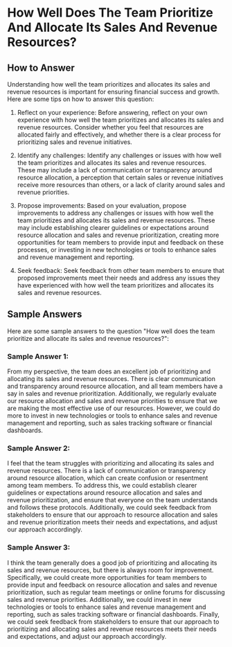 How Well Does The Team Prioritize And Allocate Its Sales And Revenue Resources?
======================================================================================================

How to Answer
-------------

Understanding how well the team prioritizes and allocates its sales and revenue resources is important for ensuring financial success and growth. Here are some tips on how to answer this question:

1. Reflect on your experience: Before answering, reflect on your own experience with how well the team prioritizes and allocates its sales and revenue resources. Consider whether you feel that resources are allocated fairly and effectively, and whether there is a clear process for prioritizing sales and revenue initiatives.

2. Identify any challenges: Identify any challenges or issues with how well the team prioritizes and allocates its sales and revenue resources. These may include a lack of communication or transparency around resource allocation, a perception that certain sales or revenue initiatives receive more resources than others, or a lack of clarity around sales and revenue priorities.

3. Propose improvements: Based on your evaluation, propose improvements to address any challenges or issues with how well the team prioritizes and allocates its sales and revenue resources. These may include establishing clearer guidelines or expectations around resource allocation and sales and revenue prioritization, creating more opportunities for team members to provide input and feedback on these processes, or investing in new technologies or tools to enhance sales and revenue management and reporting.

4. Seek feedback: Seek feedback from other team members to ensure that proposed improvements meet their needs and address any issues they have experienced with how well the team prioritizes and allocates its sales and revenue resources.

Sample Answers
--------------

Here are some sample answers to the question "How well does the team prioritize and allocate its sales and revenue resources?":

### Sample Answer 1:

From my perspective, the team does an excellent job of prioritizing and allocating its sales and revenue resources. There is clear communication and transparency around resource allocation, and all team members have a say in sales and revenue prioritization. Additionally, we regularly evaluate our resource allocation and sales and revenue priorities to ensure that we are making the most effective use of our resources. However, we could do more to invest in new technologies or tools to enhance sales and revenue management and reporting, such as sales tracking software or financial dashboards.

### Sample Answer 2:

I feel that the team struggles with prioritizing and allocating its sales and revenue resources. There is a lack of communication or transparency around resource allocation, which can create confusion or resentment among team members. To address this, we could establish clearer guidelines or expectations around resource allocation and sales and revenue prioritization, and ensure that everyone on the team understands and follows these protocols. Additionally, we could seek feedback from stakeholders to ensure that our approach to resource allocation and sales and revenue prioritization meets their needs and expectations, and adjust our approach accordingly.

### Sample Answer 3:

I think the team generally does a good job of prioritizing and allocating its sales and revenue resources, but there is always room for improvement. Specifically, we could create more opportunities for team members to provide input and feedback on resource allocation and sales and revenue prioritization, such as regular team meetings or online forums for discussing sales and revenue priorities. Additionally, we could invest in new technologies or tools to enhance sales and revenue management and reporting, such as sales tracking software or financial dashboards. Finally, we could seek feedback from stakeholders to ensure that our approach to prioritizing and allocating sales and revenue resources meets their needs and expectations, and adjust our approach accordingly.

